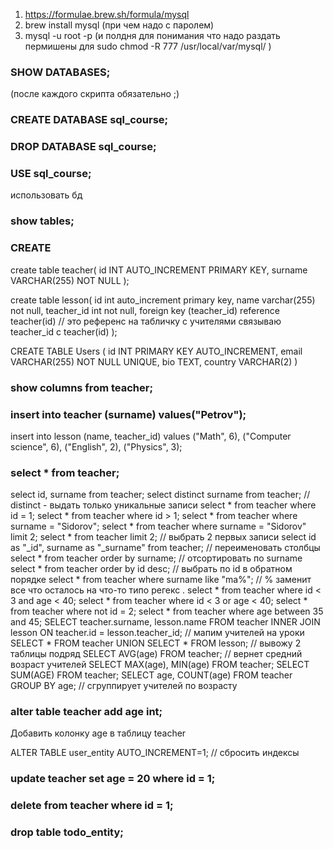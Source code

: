 1) https://formulae.brew.sh/formula/mysql
2) brew install mysql (при чем надо с паролем)
3) mysql -u root -p (и полдня для понимания что надо раздать пермишены для sudo chmod -R 777 /usr/local/var/mysql/ )

### SHOW DATABASES; 
(после каждого скрипта обязательно ;)

### CREATE DATABASE sql_course;

### DROP DATABASE sql_course;

### USE sql_course;
использовать бд

### show tables;

### CREATE
create table teacher(
    id INT AUTO_INCREMENT PRIMARY KEY,
    surname VARCHAR(255) NOT NULL
);

create table lesson(
    id int auto_increment primary key,
    name varchar(255) not null,
    teacher_id int not null,
    foreign key (teacher_id) reference teacher(id) // это референс на табличку с учителями связываю teacher_id с teacher(id)
);

CREATE TABLE Users (
    id INT PRIMARY KEY AUTO_INCREMENT, 
    email VARCHAR(255) NOT NULL UNIQUE, 
    bio TEXT, 
    country VARCHAR(2)
)

### show columns from teacher;

### insert into teacher (surname) values("Petrov");
insert into lesson (name, teacher_id) values ("Math", 6), ("Computer science", 6), ("English", 2), ("Physics", 3);

### select * from teacher;
select id, surname from teacher;
select distinct surname from teacher; // distinct - выдать только уникальные записи
select * from teacher where id = 1;
select * from teacher where id > 1;
select * from teacher where surname = "Sidorov";
select * from teacher where surname = "Sidorov" limit 2;
select * from teacher limit 2; // выбрать 2 первых записи
select id as "_id", surname as "_surname" from teacher; // переименовать столбцы
select * from teacher order by surname; // отсортировать по surname
select * from teacher order by id desc; // выбрать по id в обратном порядке
select * from teacher where surname like "ma%"; // % заменит все что осталось на что-то типо регекс .
select * from teacher where id < 3 and age < 40;
select * from teacher where id < 3 or age < 40;
select * from teacher where not id = 2;
select * from teacher where age between 35 and 45;
SELECT teacher.surname, lesson.name FROM teacher INNER JOIN lesson ON teacher.id = lesson.teacher_id; // мапим учителей на уроки
SELECT * FROM teacher UNION SELECT * FROM lesson; // вывожу 2 таблицы подряд
SELECT AVG(age) FROM teacher; // вернет средний возраст учителей
SELECT MAX(age), MIN(age) FROM teacher;
SELECT SUM(AGE) FROM teacher;
SELECT age, COUNT(age) FROM teacher GROUP BY age; // сгруппирует учителей по возрасту

### alter table teacher add age int;
Добавить колонку age в таблицу teacher

ALTER TABLE user_entity AUTO_INCREMENT=1; // сбросить индексы


### update teacher set age = 20 where id = 1;

### delete from teacher where id = 1;

### drop table todo_entity;
